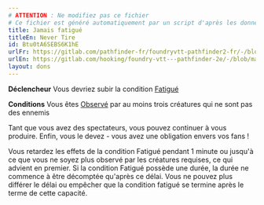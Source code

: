 ```yaml
---
# ATTENTION : Ne modifiez pas ce fichier
# Ce fichier est généré automatiquement par un script d'après les données du module Foundry VTT officiel et de sa traduction
title: Jamais fatigué
titleEn: Never Tire
id: Btu0tA6SEBS6K1hE
urlFr: https://gitlab.com/pathfinder-fr/foundryvtt-pathfinder2-fr/-/blob/master/data/feats/Btu0tA6SEBS6K1hE.htm
urlEn: https://gitlab.com/hooking/foundry-vtt---pathfinder-2e/-/blob/master/packs/data/feats.db/never-tire.json
layout: dons
---
```

**Déclencheur** Vous devriez subir la condition [Fatigué](../conditions/fatigué.html)

**Conditions** Vous êtes [Observé](../conditions/observé.html) par au moins trois créatures qui ne sont pas des ennemis

Tant que vous avez des spectateurs, vous pouvez continuer à vous produire. Enfin, vous le devez - vous avez une obligation envers vos fans !

Vous retardez les effets de la condition Fatigué pendant 1 minute ou jusqu'à ce que vous ne soyez plus observé par les créatures requises, ce qui advient en premier. Si la condition Fatigué possède une durée, la durée ne commence à être décomptée qu'après ce délai. Vous ne pouvez plus différer le délai ou empêcher que la condition fatigué se termine après le terme de cette capacité.
